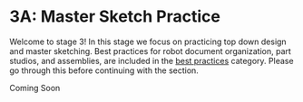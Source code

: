 # 3A: Master Sketch Practice

Welcome to stage 3! In this stage we focus on practicing top down design and master sketching. Best practices for robot document organization, part studios, and assemblies, are included in the [best practices](../../best-practices/index.md) category. Please go through this before continuing with the section.

Coming Soon

<br>